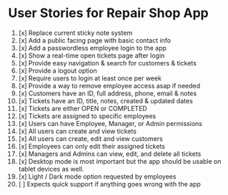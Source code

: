# User Stories for Repair Shop App

1. [x] Replace current sticky note system
2. [x] Add a public facing page with basic contact info
3. [x] Add a passwordless employee login to the app
4. [x] Show a real-time open tickets page after login
5. [x] Provide easy navigation & search for customers & tickets
6. [x] Provide a logout option
7. [x] Require users to login at least once per week
8. [x] Provide a way to remove employee access asap if needed
9. [x] Customers have an ID, full address, phone, email & notes
10. [x] Tickets have an ID, title, notes, created & updated dates
11. [x] Tickets are either OPEN or COMPLETED
12. [x] Tickets are assigned to specific employees
13. [x] Users can have Employee, Manager, or Admin permissions
14. [x] All users can create and view tickets
15. [x] All users can create, edit and view customers
16. [x] Employees can only edit their assigned tickets
17. [x] Managers and Admins can view, edit, and delete all tickets
18. [x] Desktop mode is most important but the app should be usable on tablet devices as well.
19. [x] Light / Dark mode option requested by employees
20. [ ] Expects quick support if anything goes wrong with the app
